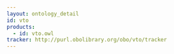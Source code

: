 ```yaml
---
layout: ontology_detail
id: vto
products:
  - id: vto.owl
tracker: http://purl.obolibrary.org/obo/vto/tracker
---
```


